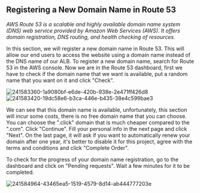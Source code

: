 ## Registering a New Domain Name in Route 53

*AWS Route 53 is a scalable and highly available domain name system (DNS) web service provided by Amazon Web Services (AWS). It offers domain registration, DNS routing, and health checking of resources.*

In this section, we will register a new domain name in Route 53. This will allow our end users to access the website using a domain name instead of the DNS name of our ALB. To register a new domain name, search for Route 53 in the AWS console. Now we are in the Route 53 dashboard, first we have to check if the domain name that we want is available, put a random name that you want on it and click "Check".

![241583360-1a9080bf-e6de-420b-938e-2e471ff426d8](https://github.com/leorickli/wordpress-aws/assets/106999054/42f145b2-6b92-47df-b22e-e91748505e2d)
![241583420-19dc58e6-b3ca-446e-b435-38e4c599bae3](https://github.com/leorickli/wordpress-aws/assets/106999054/5709ead3-7767-4635-9142-dd14102df6ed)

We can see that this domain name is available, unfortunately, this section will incur some costs, there is no free domain name that you can choose. You can choose the ".click" domain that is much cheaper compared to the ".com". Click "Continue". Fill your personal info in the next page and click "Next". On the last page, it will ask if you want to automatically renew your domain after one year, it's better to disable it for this project, agree with the terms and conditions and click "Complete Order".

To check for the progress of your domain name registration, go to the dashboard and click on "Pending requests". Wait a few minutes for it to be completed.

![241584964-43465ea5-1519-4579-8d14-ab444777203e](https://github.com/leorickli/wordpress-aws/assets/106999054/8f8e8ada-a74c-4a40-9c4e-98389c4bac36)
